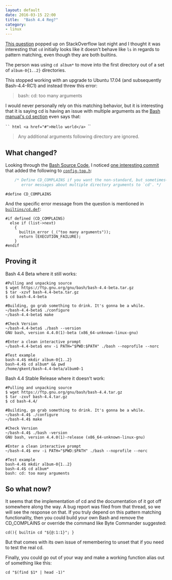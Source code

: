 ```yaml
---
layout: default 
date: 2016-03-15 22:00
title:  "Bash 4.4 Reg?"
category: 
- linux
---
```



[This question](https://askubuntu.com/q/905832/668095) popped up on StackOverflow last night and I thought it was interesting that `cd` initially looks like it doesn't behave like `ls` in regards to pattern matching, even though they are both builtins.

The person was using `cd album*` to move into the first directory out of a set of `album-0{1..2}` directories.

This stopped working with an upgrade to Ubuntu 17.04 (and subsequently Bash-4.4-RC1) and instead threw this error:

> bash: cd: too many arguments 

I would never personally rely on this matching behavior, but it is interesting that it is saying cd is having an issue with multiple arguments as the [Bash manual's cd section](https://www.gnu.org/software/bash/manual/bash.html#index-cd) even says that:

`​`` html
<a href="#">Hello world</a>
`​``
> Any additional arguments following directory are ignored.

What changed?
-------------
Looking through the [Bash Source Code](https://ftp.gnu.org/gnu/bash/), I noticed [one interesting commit](http://git.savannah.gnu.org/cgit/bash.git/commit/config-top.h?id=a0c0a00fc419b7bc08202a79134fcd5bc0427071) that added the following to [`config-top.h`](http://git.savannah.gnu.org/cgit/bash.git/tree/config-top.h#n30):

```C
    /* Define CD_COMPLAINS if you want the non-standard, but sometimes-desired
       error messages about multiple directory arguments to `cd'. */
```  
    #define CD_COMPLAINS

And the specific error message from the question is mentioned in [`builtins/cd.def`](http://git.savannah.gnu.org/cgit/bash.git/tree/builtins/cd.def#n326):

    #if defined (CD_COMPLAINS)
      else if (list->next)
        {
          builtin_error (_("too many arguments"));
          return (EXECUTION_FAILURE);
        }
    #endif

Proving it
----------

Bash 4.4 Beta where it still works:

    #Pulling and unpacking source
    $ wget https://ftp.gnu.org/gnu/bash/bash-4.4-beta.tar.gz
    $ tar -xzvf bash-4.4-beta.tar.gz
    $ cd bash-4.4-beta
     
    #Building, go grab something to drink. It's gonna be a while.
    ~/bash-4.4-beta$ ./configure
    ~/bash-4.4-beta$ make
     
    #Check Version
    ~/bash-4.4-beta$ ./bash --version
    GNU bash, version 4.4.0(1)-beta (x86_64-unknown-linux-gnu)
     
    #Enter a clean interactive prompt
    ~/bash-4.4-beta$ env -i PATH="$PWD:$PATH" ./bash --noprofile --norc
     
    #Test example
    bash-4.4$ mkdir album-0{1..2}
    bash-4.4$ cd album* && pwd
    /home/gkent/bash-4.4-beta/album0-1

Bash 4.4 Stable Release where it doesn't work:

    #Pulling and unpacking source
    $ wget https://ftp.gnu.org/gnu/bash/bash-4.4.tar.gz
    $ tar -zxvf bash-4.4.tar.gz
    $ cd bash-4.4/
     
    #Building, go grab something to drink. It's gonna be a while.
    ~/bash-4.4$ ./configure
    ~/bash-4.4$ make
     
    #Check Version
    ~/bash-4.4$ ./bash -version
    GNU bash, version 4.4.0(1)-release (x86_64-unknown-linux-gnu)
     
    #Enter a clean interactive prompt
    ~/bash-4.4$ env -i PATH="$PWD:$PATH" ./bash --noprofile --norc
     
    #Test example
    bash-4.4$ mkdir album-0{1..2}
    bash-4.4$ cd album*
    bash: cd: too many arguments

So what now?
------------

It seems that the implementation of cd and the documentation of it got off somewhere along the way. A bug report was filed from that thread, so we will see the response on that. If you truly depend on this pattern matching functionality, then you could build your own Bash and remove the CD_COMPLAINS or override the command like Byte Commander suggested:

    cd(){ builtin cd "${@:1:1}"; }

But that comes with its own issue of remembering to unset that if you need to test the real cd.

Finally, you could go out of your way and make a working function alias out of something like this:


    cd "$(find $1* | head -1)"

